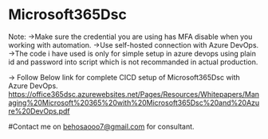 # Microsoft365Dsc
Note:
->Make sure the credential you are using has MFA disable when you working with automation.
->Use self-hosted connection with Azure DevOps.
->The code i have used is only for simple setup in azure devops using plain id and password into script which is not recommanded in actual production.

-> Follow Below link for complete CICD setup of Microsoft365Dsc with Azure DevOps.
https://office365dsc.azurewebsites.net/Pages/Resources/Whitepapers/Managing%20Microsoft%20365%20with%20Microsoft365Dsc%20and%20Azure%20DevOps.pdf

#Contact me on behosaooo7@gmail.com for consultant.
